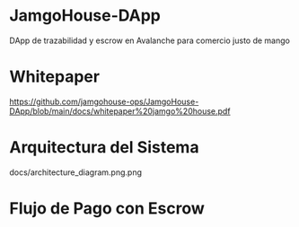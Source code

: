 # JamgoHouse-DApp
DApp de trazabilidad y escrow en Avalanche para comercio justo de mango

# Whitepaper
https://github.com/jamgohouse-ops/JamgoHouse-DApp/blob/main/docs/whitepaper%20jamgo%20house.pdf
# Arquitectura del Sistema
docs/architecture_diagram.png.png
# Flujo de Pago con Escrow
